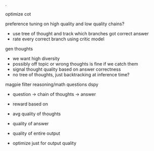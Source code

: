 .

optimize cot

preference tuning on high quality and low quality chains?
- use tree of thought and track which branches got correct answer
- rate every correct branch using critic model

gen thoughts
- we want high diversity
- possibly off topic or wrong thoughts is fine if we catch them
- signal thought quality based on answer correctness
- no tree of thoughts, just backtracking at inference time?

magpie filter reasoning/math questions
dspy
- question -> chain of thoughts -> answer
- reward based on
- avg quality of thoughts
- quality of answer
- quality of entire output


- optimize just for output quality